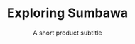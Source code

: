 ---
layout: products-presets
slug: exploring-sumbawa
title: Exploring Sumbawa
subtitle: A short product subtitle
description: Id et qui exercitation veniam ut. Occaecat esse pariatur aliquip aliqua id duis reprehenderit qui. Culpa magna ex ea aliqua. Incididunt ullamco nostrud laboris et nisi adipisicing proident ullamco cupidatat eiusmod reprehenderit. Qui sunt enim ex deserunt nostrud. Consectetur officia in aliquip do sunt consequat sint eiusmod non proident. Occaecat id proident excepteur ut incididunt do ad minim velit duis dolor.
price: $37
featured_image: /uploads/travel/blog-bg-16-palmtree.jpg
before_image: /uploads/travel/blog-bg-16-palmtree.jpg
after_image: /uploads/travel/blog-bg-16-palmtree.jpg
---